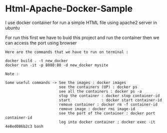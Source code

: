# Html-Apache-Docker-Sample
I use docker container for run a simple HTML file using apache2 server in ubuntu

For run this first we have to buid this project and run the container then we can access the port using browser

```
Here are the commands that we have to run on terminal :

docker build . -t new_docker
docker run -it -p 8080:80 -d new_docker mysite
```

```
Note : 

Some useful commands -> See the images : docker images
                        see the containers (UP) : docker ps
                        see all the containers : docker ps -a
                        stop the container : docker stop container-id
                        start              : docker start container-id
                        remove container : docker rm -f container-id
                        remove image : docker rmi image-id
                        see the port of the container : docker port container-id
                        log into docker container : docker exec -it 4e8ed086b2c3 bash
                        
```
